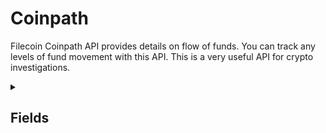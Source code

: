 # Coinpath

Filecoin Coinpath API provides details on flow of funds.  You can track any levels of fund movement with this API. This is a very useful API for crypto investigations. 


<details><summary></summary></details>

## Fields